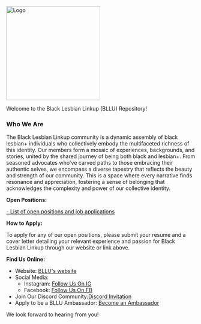 <img src="https://drive.google.com/uc?id=1GU0CGcnM2uM_Q1whZEREbJ9V7CfbGvSm" alt="Logo" width="250">

Welcome to the Black Lesbian Linkup (BLLU) Repository!

### Who We Are

The Black Lesbian Linkup community is a dynamic assembly ​of black lesbian+ individuals who collectively embody the ​multifaceted richness of this identity. Our members form​ a mosaic of experiences, backgrounds, and stories, united b​y the shared journey of being both black and lesbian+. ​From seasoned advocates who've carved paths to those em​bracing their authentic selves, we encompass a diverse ​tapestry that reflects the beauty and strength of our communi​ty. This is a space where every narrative finds ​resonance and appreciation, fostering a sense of b​elonging that acknowledges the complexity and power of o​ur collect​ive identity.

**Open Positions:**

[- List of open positions and job applications](https://github.com/Black-Lesbian-Linkup/bllu-organization-components/tree/main/non-profit-job-openings)

**How to Apply:**

To apply for any of our open positions, please submit your resume and a cover letter detailing your relevant experience and passion for Black Lesbian Linkup through our website or link above.

**Find Us Online:**

- Website:  [BLLU's website](https://blacklesbianlinkup.org/#home)
- Social Media:
    - Instagram: [Follow Us On IG](https://www.instagram.com/blacklesbianlinkup/)
    - Facebook: [Follow Us On FB](https://www.facebook.com/people/Black-Lesbian-Linkup/100094294586330/)
 - Join Our Discord Community:[Discord Invitation](https://discord.com/invite/Zqppz6Z6Yk)
 - Apply to be a BLLU Ambassador: [Become an Ambassador](https://forms.gle/cNeYwKKeJ2xGN2uq9) 


We look forward to hearing from you!

